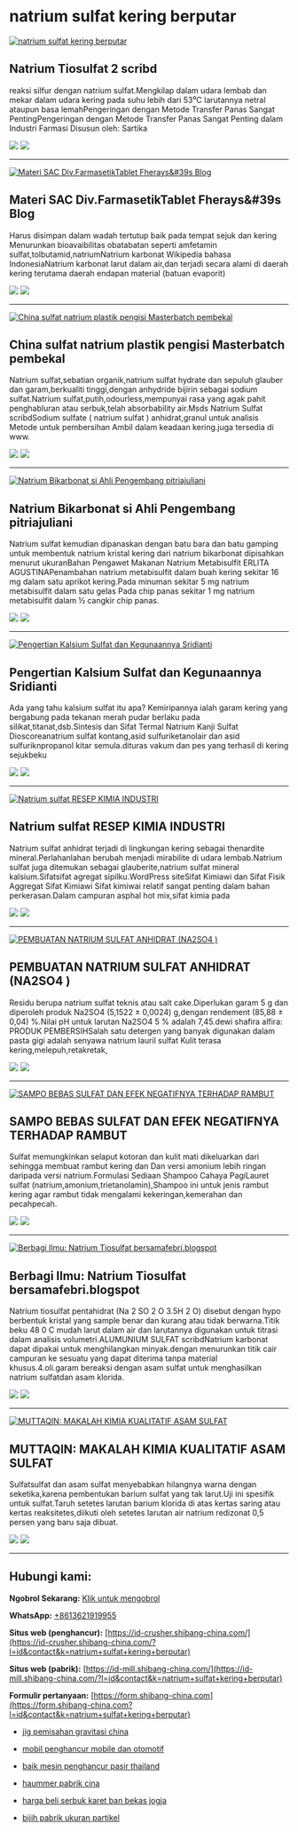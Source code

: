 # natrium sulfat kering berputar

<a href="https://swt.shibang-china.com/?l=id&img&k=natrium+sulfat+kering+berputar" target="_blank">![natrium sulfat kering berputar](http://static.shibang-china.com/all-800x300/762.jpg)</a>

## Natrium Tiosulfat 2 scribd
reaksi silfur dengan natrium sulfat.Mengkilap dalam udara lembab dan mekar dalam udara kering pada suhu lebih dari 53⁰C larutannya netral ataupun basa lemahPengeringan dengan Metode Transfer Panas Sangat PentingPengeringan dengan Metode Transfer Panas Sangat Penting dalam Industri Farmasi Disusun oleh: Sartika


<a href="https://whatsapp.shibangsoft.com/WhatsApp.php" target="_blank" title="WhatsApp">![](http://static.shibang-china.com/icon/whatsapp.png)</a> <a href="https://swt.shibang-china.com/?l=id&icon&k=natrium+sulfat+kering+berputar" target="_blank">![](http://static.shibang-china.com/icon/chat-id.png)</a>

---

<a href="https://swt.shibang-china.com/?l=id&img&k=natrium+sulfat+kering+berputar" target="_blank">![Materi SAC Div.FarmasetikTablet Fherays&#39s Blog](http://static.shibang-china.com/all-800x300/962.jpg)</a>

## Materi SAC Div.FarmasetikTablet Fherays&#39s Blog
Harus disimpan dalam wadah tertutup baik pada tempat sejuk dan kering Menurunkan bioavaibilitas obatabatan seperti amfetamin sulfat,tolbutamid,natriumNatrium karbonat Wikipedia bahasa IndonesiaNatrium karbonat larut dalam air,dan terjadi secara alami di daerah kering terutama daerah endapan material (batuan evaporit)


<a href="https://whatsapp.shibangsoft.com/WhatsApp.php" target="_blank" title="WhatsApp">![](http://static.shibang-china.com/icon/whatsapp.png)</a> <a href="https://swt.shibang-china.com/?l=id&icon&k=natrium+sulfat+kering+berputar" target="_blank">![](http://static.shibang-china.com/icon/chat-id.png)</a>

---

<a href="https://swt.shibang-china.com/?l=id&img&k=natrium+sulfat+kering+berputar" target="_blank">![China sulfat natrium plastik pengisi Masterbatch pembekal](http://static.shibang-china.com/all-800x300/1123.jpg)</a>

## China sulfat natrium plastik pengisi Masterbatch pembekal
Natrium sulfat,sebatian organik,natrium sulfat hydrate dan sepuluh glauber dan garam,berkualiti tinggi,dengan anhydride bijirin sebagai sodium sulfat.Natrium sulfat,putih,odourless,mempunyai rasa yang agak pahit penghabluran atau serbuk,telah absorbability air.Msds Natrium Sulfat scribdSodium sulfate ( natrium sulfat ) anhidrat,granul untuk analisis Metode untuk pembersihan Ambil dalam keadaan kering.juga tersedia di www.


<a href="https://whatsapp.shibangsoft.com/WhatsApp.php" target="_blank" title="WhatsApp">![](http://static.shibang-china.com/icon/whatsapp.png)</a> <a href="https://swt.shibang-china.com/?l=id&icon&k=natrium+sulfat+kering+berputar" target="_blank">![](http://static.shibang-china.com/icon/chat-id.png)</a>

---

<a href="https://swt.shibang-china.com/?l=id&img&k=natrium+sulfat+kering+berputar" target="_blank">![Natrium Bikarbonat si Ahli Pengembang pitriajuliani](http://static.shibang-china.com/all-800x300/290.jpg)</a>

## Natrium Bikarbonat si Ahli Pengembang pitriajuliani
Natrium sulfat kemudian dipanaskan dengan batu bara dan batu gamping untuk membentuk natrium kristal kering dari natrium bikarbonat dipisahkan menurut ukuranBahan Pengawet Makanan Natrium Metabisulfit ERLITA AGUSTINAPenambahan natrium metabisulfit dalam buah kering sekitar 16 mg dalam satu aprikot kering.Pada minuman sekitar 5 mg natrium metabisulfit dalam satu gelas Pada chip panas sekitar 1 mg natrium metabisulfit dalam ½ cangkir chip panas.


<a href="https://whatsapp.shibangsoft.com/WhatsApp.php" target="_blank" title="WhatsApp">![](http://static.shibang-china.com/icon/whatsapp.png)</a> <a href="https://swt.shibang-china.com/?l=id&icon&k=natrium+sulfat+kering+berputar" target="_blank">![](http://static.shibang-china.com/icon/chat-id.png)</a>

---

<a href="https://swt.shibang-china.com/?l=id&img&k=natrium+sulfat+kering+berputar" target="_blank">![Pengertian Kalsium Sulfat dan Kegunaannya Sridianti](http://static.shibang-china.com/all-800x300/705.jpg)</a>

## Pengertian Kalsium Sulfat dan Kegunaannya Sridianti
Ada yang tahu kalsium sulfat itu apa? Kemiripannya ialah garam kering yang bergabung pada tekanan merah pudar berlaku pada silikat,titanat,dsb.Sintesis dan Sifat Termal Natrium Kanji Sulfat Dioscoreanatrium sulfat kontang,asid sulfuriketanolair dan asid sulfuriknpropanol kitar semula.dituras vakum dan pes yang terhasil di kering sejukbeku


<a href="https://whatsapp.shibangsoft.com/WhatsApp.php" target="_blank" title="WhatsApp">![](http://static.shibang-china.com/icon/whatsapp.png)</a> <a href="https://swt.shibang-china.com/?l=id&icon&k=natrium+sulfat+kering+berputar" target="_blank">![](http://static.shibang-china.com/icon/chat-id.png)</a>

---

<a href="https://swt.shibang-china.com/?l=id&img&k=natrium+sulfat+kering+berputar" target="_blank">![Natrium sulfat RESEP KIMIA INDUSTRI](http://static.shibang-china.com/all-800x300/871.jpg)</a>

## Natrium sulfat RESEP KIMIA INDUSTRI
Natrium sulfat anhidrat terjadi di lingkungan kering sebagai thenardite mineral.Perlahanlahan berubah menjadi mirabilite di udara lembab.Natrium sulfat juga ditemukan sebagai glauberite,natrium sulfat mineral kalsium.Sifatsifat agregat sipilku.WordPress siteSifat Kimiawi dan Sifat Fisik Aggregat Sifat Kimiawi Sifat kimiwai relatif sangat penting dalam bahan perkerasan.Dalam campuran asphal hot mix,sifat kimia pada


<a href="https://whatsapp.shibangsoft.com/WhatsApp.php" target="_blank" title="WhatsApp">![](http://static.shibang-china.com/icon/whatsapp.png)</a> <a href="https://swt.shibang-china.com/?l=id&icon&k=natrium+sulfat+kering+berputar" target="_blank">![](http://static.shibang-china.com/icon/chat-id.png)</a>

---

<a href="https://swt.shibang-china.com/?l=id&img&k=natrium+sulfat+kering+berputar" target="_blank">![PEMBUATAN NATRIUM SULFAT ANHIDRAT (NA2SO4 )](http://static.shibang-china.com/all-800x300/1363.jpg)</a>

## PEMBUATAN NATRIUM SULFAT ANHIDRAT (NA2SO4 )
Residu berupa natrium sulfat teknis atau salt cake.Diperlukan garam 5 g dan diperoleh produk Na2SO4 (5,1522 ± 0,0024) g,dengan rendement (85,88 ± 0,04) %.Nilai pH untuk larutan Na2SO4 5 % adalah 7,45.dewi shafira alfira: PRODUK PEMBERSIHSalah satu detergen yang banyak digunakan dalam pasta gigi adalah senyawa natrium lauril sulfat Kulit terasa kering,melepuh,retakretak,


<a href="https://whatsapp.shibangsoft.com/WhatsApp.php" target="_blank" title="WhatsApp">![](http://static.shibang-china.com/icon/whatsapp.png)</a> <a href="https://swt.shibang-china.com/?l=id&icon&k=natrium+sulfat+kering+berputar" target="_blank">![](http://static.shibang-china.com/icon/chat-id.png)</a>

---

<a href="https://swt.shibang-china.com/?l=id&img&k=natrium+sulfat+kering+berputar" target="_blank">![SAMPO BEBAS SULFAT DAN EFEK NEGATIFNYA TERHADAP RAMBUT](http://static.shibang-china.com/all-800x300/1285.jpg)</a>

## SAMPO BEBAS SULFAT DAN EFEK NEGATIFNYA TERHADAP RAMBUT
Sulfat memungkinkan selaput kotoran dan kulit mati dikeluarkan dari sehingga membuat rambut kering dan Dan versi amonium lebih ringan daripada versi natrium.Formulasi Sediaan Shampoo Cahaya PagiLauret sulfat (natrium,amonium,trietanolamin),Shampoo ini untuk jenis rambut kering agar rambut tidak mengalami kekeringan,kemerahan dan pecahpecah.


<a href="https://whatsapp.shibangsoft.com/WhatsApp.php" target="_blank" title="WhatsApp">![](http://static.shibang-china.com/icon/whatsapp.png)</a> <a href="https://swt.shibang-china.com/?l=id&icon&k=natrium+sulfat+kering+berputar" target="_blank">![](http://static.shibang-china.com/icon/chat-id.png)</a>

---

<a href="https://swt.shibang-china.com/?l=id&img&k=natrium+sulfat+kering+berputar" target="_blank">![Berbagi Ilmu: Natrium Tiosulfat bersamafebri.blogspot](http://static.shibang-china.com/all-800x300/384.jpg)</a>

## Berbagi Ilmu: Natrium Tiosulfat bersamafebri.blogspot
Natrium tiosulfat pentahidrat (Na 2 SO 2 O 3.5H 2 O) disebut dengan hypo berbentuk kristal yang sample benar dan kurang atau tidak berwarna.Titik beku 48 0 C mudah larut dalam air dan larutannya digunakan untuk titrasi dalam analisis volumetri.ALUMUNIUM SULFAT scribdNatrium karbonat dapat dipakai untuk menghilangkan minyak.dengan menurunkan titik cair campuran ke sesuatu yang dapat diterima tanpa material khusus.4.oli.garam bereaksi dengan asam sulfat untuk menghasilkan natrium sulfatdan asam klorida.


<a href="https://whatsapp.shibangsoft.com/WhatsApp.php" target="_blank" title="WhatsApp">![](http://static.shibang-china.com/icon/whatsapp.png)</a> <a href="https://swt.shibang-china.com/?l=id&icon&k=natrium+sulfat+kering+berputar" target="_blank">![](http://static.shibang-china.com/icon/chat-id.png)</a>

---

<a href="https://swt.shibang-china.com/?l=id&img&k=natrium+sulfat+kering+berputar" target="_blank">![MUTTAQIN: MAKALAH KIMIA KUALITATIF ASAM SULFAT](http://static.shibang-china.com/all-800x300/1370.jpg)</a>

## MUTTAQIN: MAKALAH KIMIA KUALITATIF ASAM SULFAT
Sulfatsulfat dan asam sulfat menyebabkan hilangnya warna dengan seketika,karena pembentukan barium sulfat yang tak larut.Uji ini spesifik untuk sulfat.Taruh setetes larutan barium klorida di atas kertas saring atau kertas reaksitetes,diikuti oleh setetes larutan air natrium redizonat 0,5 persen yang baru saja dibuat.

<a href="https://whatsapp.shibangsoft.com/WhatsApp.php" target="_blank" title="WhatsApp">![](http://static.shibang-china.com/icon/whatsapp.png)</a> <a href="https://swt.shibang-china.com/?l=id&icon&k=natrium+sulfat+kering+berputar" target="_blank">![](http://static.shibang-china.com/icon/chat-id.png)</a>

---
## Hubungi kami:

**Ngobrol Sekarang:** [Klik untuk mengobrol](https://swt.shibang-china.com?l=id&contact&k=natrium+sulfat+kering+berputar)

**WhatsApp:**  [+8613621919955](https://whatsapp.shibangsoft.com/WhatsApp.php)

**Situs web (penghancur):** [https://id-crusher.shibang-china.com/](https://id-crusher.shibang-china.com/?l=id&contact&k=natrium+sulfat+kering+berputar)

**Situs web (pabrik):** [https://id-mill.shibang-china.com/](https://id-mill.shibang-china.com/?l=id&contact&k=natrium+sulfat+kering+berputar)

**Formulir pertanyaan:** [https://form.shibang-china.com](https://form.shibang-china.com?l=id&contact&k=natrium+sulfat+kering+berputar)

* [jig pemisahan gravitasi china](../32/jig%20pemisahan%20gravitasi%20china.md)

* [mobil penghancur mobile dan otomotif](../40/mobil%20penghancur%20mobile%20dan%20otomotif.md)

* [baik mesin penghancur pasir thailand](../37/baik%20mesin%20penghancur%20pasir%20thailand.md)

* [haummer pabrik cina](../31/haummer%20pabrik%20cina.md)

* [harga beli serbuk karet ban bekas jogja](../32/harga%20beli%20serbuk%20karet%20ban%20bekas%20jogja.md)

* [bijih pabrik ukuran partikel](../33/bijih%20pabrik%20ukuran%20partikel.md)